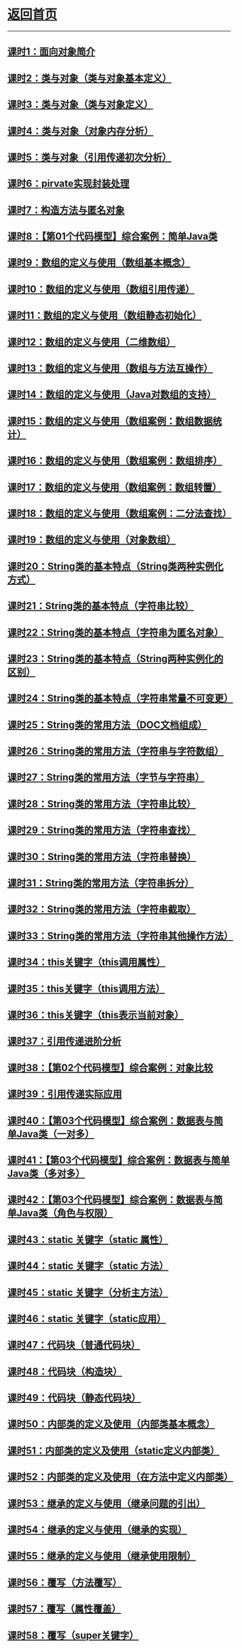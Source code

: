 # [返回首页](https://wuchengcheng110120.github.io)
---------------
## [课时1：面向对象简介](aliyunjava2/course1)
## [课时2：类与对象（类与对象基本定义）](aliyunjava2/course2)
## [课时3：类与对象（类与对象定义）](aliyunjava2/course3)
## [课时4：类与对象（对象内存分析）](aliyunjava2/course4)
## [课时5：类与对象（引用传递初次分析）](aliyunjava2/course5)
## [课时6：pirvate实现封装处理](aliyunjava2/course6)
## [课时7：构造方法与匿名对象](aliyunjava2/course7)
## [课时8：【第01个代码模型】综合案例：简单Java类](aliyunjava2/course8)
## [课时9：数组的定义与使用（数组基本概念）](aliyunjava2/course9)
## [课时10：数组的定义与使用（数组引用传递）](aliyunjava2/course10)
## [课时11：数组的定义与使用（数组静态初始化）](aliyunjava2/course11)
## [课时12：数组的定义与使用（二维数组）](aliyunjava2/course12)
## [课时13：数组的定义与使用（数组与方法互操作）](aliyunjava2/course13)
## [课时14：数组的定义与使用（Java对数组的支持）](aliyunjava2/course14)
## [课时15：数组的定义与使用（数组案例：数组数据统计）](aliyunjava2/course15)
## [课时16：数组的定义与使用（数组案例：数组排序）](aliyunjava2/course16)
## [课时17：数组的定义与使用（数组案例：数组转置）](aliyunjava2/course17)
## [课时18：数组的定义与使用（数组案例：二分法查找）](aliyunjava2/course18)
## [课时19：数组的定义与使用（对象数组）](aliyunjava2/course19)
## [课时20：String类的基本特点（String类两种实例化方式）](aliyunjava2/course20)
## [课时21：String类的基本特点（字符串比较）](aliyunjava2/course21)
## [课时22：String类的基本特点（字符串为匿名对象）](aliyunjava2/course22)
## [课时23：String类的基本特点（String两种实例化的区别）](aliyunjava2/course23)
## [课时24：String类的基本特点（字符串常量不可变更）](aliyunjava2/course24)
## [课时25：String类的常用方法（DOC文档组成）](aliyunjava2/course25)
## [课时26：String类的常用方法（字符串与字符数组）](aliyunjava2/course26)
## [课时27：String类的常用方法（字节与字符串）](aliyunjava2/course27)
## [课时28：String类的常用方法（字符串比较）](aliyunjava2/course28)
## [课时29：String类的常用方法（字符串查找）](aliyunjava2/course29)
## [课时30：String类的常用方法（字符串替换）](aliyunjava2/course30)
## [课时31：String类的常用方法（字符串拆分）](aliyunjava2/course31)
## [课时32：String类的常用方法（字符串截取）](aliyunjava2/course32)
## [课时33：String类的常用方法（字符串其他操作方法）](aliyunjava2/course33)
## [课时34：this关键字（this调用属性）](aliyunjava2/course34)
## [课时35：this关键字（this调用方法）](aliyunjava2/course35)
## [课时36：this关键字（this表示当前对象）](aliyunjava2/course36)
## [课时37：引用传递进阶分析](aliyunjava2/course37)
## [课时38：【第02个代码模型】综合案例：对象比较](aliyunjava2/course38)
## [课时39：引用传递实际应用](aliyunjava2/course39)
## [课时40：【第03个代码模型】综合案例：数据表与简单Java类（一对多）](aliyunjava2/course40)
## [课时41：【第03个代码模型】综合案例：数据表与简单Java类（多对多）](aliyunjava2/course41)
## [课时42：【第03个代码模型】综合案例：数据表与简单Java类（角色与权限）](aliyunjava2/course42)
## [课时43：static 关键字（static 属性）](aliyunjava2/course43)
## [课时44：static 关键字（static 方法）](aliyunjava2/course44)
## [课时45：static 关键字（分析主方法）](aliyunjava2/course45)
## [课时46：static 关键字（static应用）](aliyunjava2/course46)
## [课时47：代码块（普通代码块）](aliyunjava2/course47)
## [课时48：代码块（构造块）](aliyunjava2/course48)
## [课时49：代码块（静态代码块）](aliyunjava2/course49)
## [课时50：内部类的定义及使用（内部类基本概念）](aliyunjava2/course50)
## [课时51：内部类的定义及使用（static定义内部类）](aliyunjava2/course51)
## [课时52：内部类的定义及使用（在方法中定义内部类）](aliyunjava2/course52)
## [课时53：继承的定义与使用（继承问题的引出）](aliyunjava2/course53)
## [课时54：继承的定义与使用（继承的实现）](aliyunjava2/course54)
## [课时55：继承的定义与使用（继承使用限制）](aliyunjava2/course55)
## [课时56：覆写（方法覆写）](aliyunjava2/course56)
## [课时57：覆写（属性覆盖）](aliyunjava2/course57)
## [课时58：覆写（super关键字）](aliyunjava2/course58)
